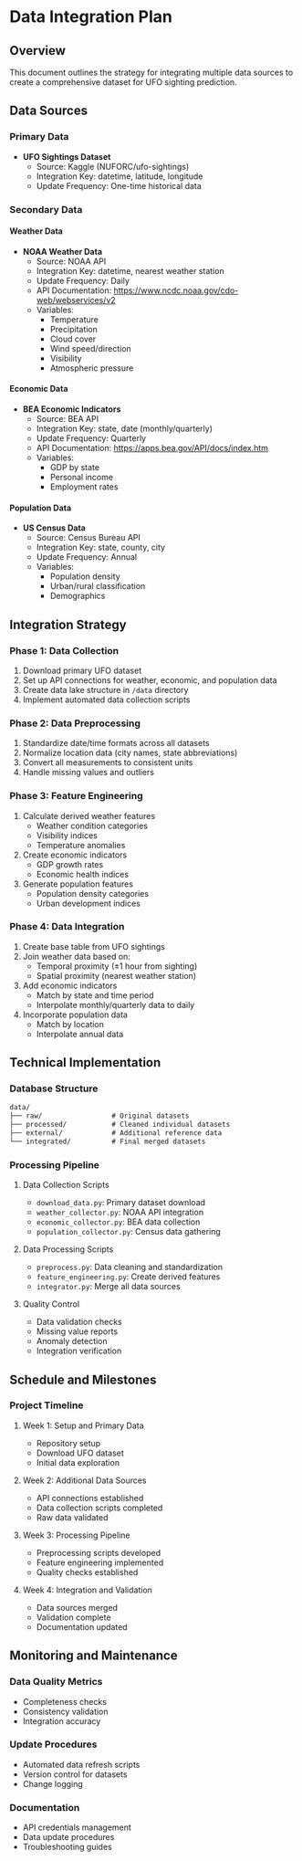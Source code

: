 # Data Integration Plan

## Overview
This document outlines the strategy for integrating multiple data sources to create a comprehensive dataset for UFO sighting prediction.

## Data Sources
### Primary Data
- **UFO Sightings Dataset**
  - Source: Kaggle (NUFORC/ufo-sightings)
  - Integration Key: datetime, latitude, longitude
  - Update Frequency: One-time historical data

### Secondary Data
#### Weather Data
- **NOAA Weather Data**
  - Source: NOAA API
  - Integration Key: datetime, nearest weather station
  - Update Frequency: Daily
  - API Documentation: https://www.ncdc.noaa.gov/cdo-web/webservices/v2
  - Variables:
    - Temperature
    - Precipitation
    - Cloud cover
    - Wind speed/direction
    - Visibility
    - Atmospheric pressure

#### Economic Data
- **BEA Economic Indicators**
  - Source: BEA API
  - Integration Key: state, date (monthly/quarterly)
  - Update Frequency: Quarterly
  - API Documentation: https://apps.bea.gov/API/docs/index.htm
  - Variables:
    - GDP by state
    - Personal income
    - Employment rates

#### Population Data
- **US Census Data**
  - Source: Census Bureau API
  - Integration Key: state, county, city
  - Update Frequency: Annual
  - Variables:
    - Population density
    - Urban/rural classification
    - Demographics

## Integration Strategy
### Phase 1: Data Collection
1. Download primary UFO dataset
2. Set up API connections for weather, economic, and population data
3. Create data lake structure in `/data` directory
4. Implement automated data collection scripts

### Phase 2: Data Preprocessing
1. Standardize date/time formats across all datasets
2. Normalize location data (city names, state abbreviations)
3. Convert all measurements to consistent units
4. Handle missing values and outliers

### Phase 3: Feature Engineering
1. Calculate derived weather features
   - Weather condition categories
   - Visibility indices
   - Temperature anomalies
2. Create economic indicators
   - GDP growth rates
   - Economic health indices
3. Generate population features
   - Population density categories
   - Urban development indices

### Phase 4: Data Integration
1. Create base table from UFO sightings
2. Join weather data based on:
   - Temporal proximity (±1 hour from sighting)
   - Spatial proximity (nearest weather station)
3. Add economic indicators
   - Match by state and time period
   - Interpolate monthly/quarterly data to daily
4. Incorporate population data
   - Match by location
   - Interpolate annual data

## Technical Implementation
### Database Structure
```markdown
data/
├── raw/                 # Original datasets
├── processed/           # Cleaned individual datasets
├── external/            # Additional reference data
└── integrated/          # Final merged datasets
```

### Processing Pipeline
1. Data Collection Scripts
   - `download_data.py`: Primary dataset download
   - `weather_collector.py`: NOAA API integration
   - `economic_collector.py`: BEA data collection
   - `population_collector.py`: Census data gathering

2. Data Processing Scripts
   - `preprocess.py`: Data cleaning and standardization
   - `feature_engineering.py`: Create derived features
   - `integrator.py`: Merge all data sources

3. Quality Control
   - Data validation checks
   - Missing value reports
   - Anomaly detection
   - Integration verification

## Schedule and Milestones
### Project Timeline
1. Week 1: Setup and Primary Data
   - Repository setup
   - Download UFO dataset
   - Initial data exploration

2. Week 2: Additional Data Sources
   - API connections established
   - Data collection scripts completed
   - Raw data validated

3. Week 3: Processing Pipeline
   - Preprocessing scripts developed
   - Feature engineering implemented
   - Quality checks established

4. Week 4: Integration and Validation
   - Data sources merged
   - Validation complete
   - Documentation updated

## Monitoring and Maintenance
### Data Quality Metrics
- Completeness checks
- Consistency validation
- Integration accuracy

### Update Procedures
- Automated data refresh scripts
- Version control for datasets
- Change logging

### Documentation
- API credentials management
- Data update procedures
- Troubleshooting guides
